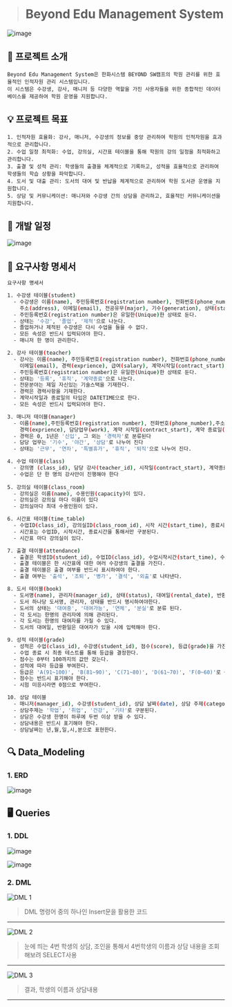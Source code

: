 
> # <center>Beyond Edu Management System</center>



![image](https://velog.velcdn.com/images/dhkdtld37/post/2cf0e364-af22-4f2b-9d37-071213f1eaca/image.PNG)




## 📢 프로젝트 소개
```
Beyond Edu Management System은 한화시스템 BEYOND SW캠프의 학원 관리를 위한 효율적인 인적자원 관리 시스템입니다.
이 시스템은 수강생, 강사, 매니저 등 다양한 역할을 가진 사용자들을 위한 종합적인 데이터베이스를 제공하여 학원 운영을 지원합니다.
```



## 💡 프로젝트 목표
```
1. 인적자원 효율화: 강사, 매니저, 수강생의 정보를 중앙 관리하여 학원의 인적자원을 효과적으로 관리합니다.
2. 수업 일정 최적화: 수업, 강의실, 시간표 테이블을 통해 학원의 강의 일정을 최적화하고 관리합니다.
3. 출결 및 성적 관리: 학생들의 출결을 체계적으로 기록하고, 성적을 효율적으로 관리하여 학생들의 학습 상황을 파악합니다.
4. 도서 및 대출 관리: 도서의 대여 및 반납을 체계적으로 관리하여 학원 도서관 운영을 지원합니다.
5. 상담 및 커뮤니케이션: 매니저와 수강생 간의 상담을 관리하고, 효율적인 커뮤니케이션을 지원합니다.
```



## 📆 개발 일정

![image](https://github.com/qoth-0/BEYOND_SWCAMP_DB_Project/assets/112849147/f89d1e73-ac59-4dc0-8607-c43977db30eb)



## 📝 요구사항 명세서

```sh
요구사항 명세서

1. 수강생 테이블(student)
  - 수강생은 이름(name), 주민등록번호(registration number), 전화번호(phone_number),
    주소(address), 이메일(email), 전공유무(major), 기수(generation), 상태(status), 담당 매니저(manager_id)를 입력 해야한다.
  - 주민등록번호(registration number)은 유일한(Unique)한 상태로 둔다.
  - 상태는 '수강', '졸업', '제적'으로 나눈다.
  - 졸업하거나 제적된 수강생은 다시 수업을 들을 수 없다.
  - 모든 속성은 반드시 입력되어야 한다.
  - 매니저 한 명이 관리한다.

2. 강사 테이블(teacher)
  - 강사는 이름(name), 주민등록번호(registration number), 전화번호(phone_number), 주소(address),
    이메일(email), 경력(exprience), 급여(salary), 계약시작일(contract_start), 계약 종료일(contract_end), 상태(status)를 입력 해야한다.
  - 주민등록번호(registration number)은 유일한(Unique)한 상태로 둔다.
  - 상태는 '등록', '휴직', '계약종료'으로 나눈다.
  - 전문분야는 제일 자신있는 기술스택을 기재한다.
  - 경력은 경력사항을 기재한다.
  - 계약시작일과 종료일의 타입은 DATETIME으로 한다.
  - 모든 속성은 반드시 입력되어야 한다.

3. 매니저 테이블(manager)
  - 이름(name),주민등록번호(registration number), 전화번호(phone_number),주소(address), 이메일(email),
    경력(exprience), 담당업무(work), 계약 시작일(contract_start), 계약 종료일(contract_end), 상태(status)를 가진다.
  - 경력은 0, 1년은 '신입', 그 외는 '경력자'로 분류된다
  - 담당 업무는 '기수', '야간', '상담'로 나누어 진다
  - 상태는 '근무', '연차', '특별휴가', '휴직', '퇴직'으로 나누어 진다.

4. 수업 테이블(class)
  - 강의명 (class_id), 담당 강사(teacher_id), 시작일(contract_start), 계약종료일(contract_end)를 가진다.
  - 수업은 단 한 명의 강사만이 진행해야 한다
        
5. 강의실 테이블(class_room)
  - 강의실은 이름(name), 수용인원(capacity)이 있다.
  - 강의실은 강의실 마다 이름이 있다
  - 강의실마다 최대 수용인원이 있다. 

6. 시간표 테이블(time_table)
  - 수업ID(class_id), 강의실ID(class_room_id), 시작 시간(start_time), 종료시간(end_time)을 가진다.
  - 시간표는 수업ID, 시작시간, 종료시간을 통해서만 구분된다.
  - 시간표 마다 강의실이 있다.

7. 출결 테이블(attendance)
  - 출결은 학생ID(student_id), 수업ID(class_id), 수업시작시간(start_time), 수업종료시간(end_time), 출결상태(status)를 가진다.
  - 출결 테이블은 한 시간표에 대한 여러 수강생의 출결을 가진다.
  - 출결 테이블은 출결 여부를 반드시 표시하여야 한다.
  - 출결 여부는 '출석', '조퇴', '병가', '결석', '외출'로 나타낸다.

8. 도서 테이블(book)
  - 도서명(name), 관리자(manager_id), 상태(status), 대여일(rental_date), 반환일(return_date), 대여자(student_id)를 가진다.
  - 도서 하나당 도서명, 관리자, 상태를 반드시 명시하여야한다.
  - 도서의 상태는 '대여중', '대여가능', '연체', '분실'로 분류 된다.
  - 각 도서는 한명의 관리자에 의해 관리된다.
  - 각 도서는 한명의 대여자를 가질 수 있다.
  - 도서의 대여일, 반환일은 대여자가 있을 시에 입력해야 한다.

9. 성적 테이블(grade)
  - 성적은 수업(class_id), 수강생(student_id), 점수(score), 등급(grade)을 가진다.
  - 수업 종료 시 최종 테스트를 통해 등급을 결정한다.
  - 점수는 0부터 100까지의 값만 갖는다.
  - 성적에 따라 등급을 부여한다.
  - 등급은 'A(91~100)', 'B(81~90)', 'C(71~80)', 'D(61~70)', 'F(0~60)'로 구분된다.
  - 점수는 반드시 표기해야 한다.
  - 시험 미응시라면 0점으로 부여한다.	

10. 상담 테이블
  - 매니저(manager_id), 수강생(student_id), 상담 날짜(date), 상담 주제(category), 상담내용(detail)을 가진다.
  - 상담주제는 '학업', '취업', '건강', '기타'로 구분된다.
  - 상담은 수강생 한명이 하루에 두번 이상 받을 수 있다.
  - 상담내용은 반드시 표기해야 한다.
  - 상담날짜는 년,월,일,시,분으로 표현한다.

```



## 🔍 Data_Modeling

### 1. ERD


![image](https://github.com/qoth-0/BEYOND_SWCAMP_DB_Project/assets/112849147/1fe9e932-75e4-471b-9487-e161b1885f69)



## 🖥️ Queries 

### 1. DDL

![image](https://github.com/qoth-0/BEYOND_SWCAMP_DB_Project/assets/112849147/6f14e24e-512a-4d37-ac48-6c87a496a7b4)

![image](https://github.com/qoth-0/BEYOND_SWCAMP_DB_Project/assets/112849147/a641128b-aef8-414a-912a-86ed4845ffac)




### 2. DML
![DML 1](https://github.com/qoth-0/BEYOND_SWCAMP_DB_Project/assets/62212610/aeb9ff5b-b567-441b-9474-f54768223abd)
> DML 명령어 중의 하나인 Insert문을 활용한 코드
---
![DML 2](https://github.com/qoth-0/BEYOND_SWCAMP_DB_Project/assets/62212610/90ad12e2-1889-4c02-9398-b5b8ed34d4bc)
> 눈에 띄는 4번 학생의 상담, 조인을 통해서 4번학생의 이름과 상담 내용을 조회해보려 SELECT사용
---
![DML 3](https://github.com/qoth-0/BEYOND_SWCAMP_DB_Project/assets/62212610/a4f2bd7f-1c17-4a1d-9ac5-cb78a85532a9)
> 결과, 학생의 이름과 상담내용
---


